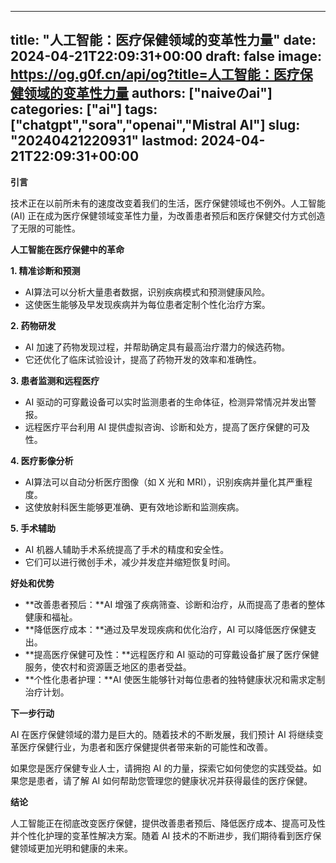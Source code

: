 
---
title: "人工智能：医疗保健领域的变革性力量"
date: 2024-04-21T22:09:31+00:00
draft: false
image: https://og.g0f.cn/api/og?title=人工智能：医疗保健领域的变革性力量
authors: ["naiveのai"]
categories: ["ai"]
tags: ["chatgpt","sora","openai","Mistral AI"]
slug: "20240421220931"
lastmod: 2024-04-21T22:09:31+00:00
---
**引言**

技术正在以前所未有的速度改变着我们的生活，医疗保健领域也不例外。人工智能 (AI) 正在成为医疗保健领域变革性力量，为改善患者预后和医疗保健交付方式创造了无限的可能性。

**人工智能在医疗保健中的革命**

**1. 精准诊断和预测**

* AI算法可以分析大量患者数据，识别疾病模式和预测健康风险。
* 这使医生能够及早发现疾病并为每位患者定制个性化治疗方案。

**2. 药物研发**

* AI 加速了药物发现过程，并帮助确定具有最高治疗潜力的候选药物。
* 它还优化了临床试验设计，提高了药物开发的效率和准确性。

**3. 患者监测和远程医疗**

* AI 驱动的可穿戴设备可以实时监测患者的生命体征，检测异常情况并发出警报。
* 远程医疗平台利用 AI 提供虚拟咨询、诊断和处方，提高了医疗保健的可及性。

**4. 医疗影像分析**

* AI算法可以自动分析医疗图像（如 X 光和 MRI），识别疾病并量化其严重程度。
* 这使放射科医生能够更准确、更有效地诊断和监测疾病。

**5. 手术辅助**

* AI 机器人辅助手术系统提高了手术的精度和安全性。
* 它们可以进行微创手术，减少并发症并缩短恢复时间。

**好处和优势**

* **改善患者预后：**AI 增强了疾病筛查、诊断和治疗，从而提高了患者的整体健康和福祉。
* **降低医疗成本：**通过及早发现疾病和优化治疗，AI 可以降低医疗保健支出。
* **提高医疗保健可及性：**远程医疗和 AI 驱动的可穿戴设备扩展了医疗保健服务，使农村和资源匮乏地区的患者受益。
* **个性化患者护理：**AI 使医生能够针对每位患者的独特健康状况和需求定制治疗计划。

**下一步行动**

AI 在医疗保健领域的潜力是巨大的。随着技术的不断发展，我们预计 AI 将继续变革医疗保健行业，为患者和医疗保健提供者带来新的可能性和改善。

如果您是医疗保健专业人士，请拥抱 AI 的力量，探索它如何使您的实践受益。如果您是患者，请了解 AI 如何帮助您管理您的健康状况并获得最佳的医疗保健。

**结论**

人工智能正在彻底改变医疗保健，提供改善患者预后、降低医疗成本、提高可及性并个性化护理的变革性解决方案。随着 AI 技术的不断进步，我们期待看到医疗保健领域更加光明和健康的未来。